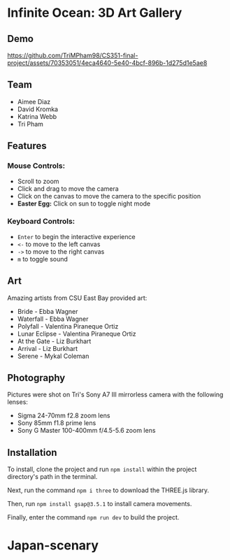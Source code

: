 # Infinite Ocean: 3D Art Gallery

## Demo

https://github.com/TriMPham98/CS351-final-project/assets/70353051/4eca4640-5e40-4bcf-896b-1d275d1e5ae8

## Team
* Aimee Diaz
* David Kromka
* Katrina Webb
* Tri Pham

## Features

### Mouse Controls:
* Scroll to zoom
* Click and drag to move the camera
* Click on the canvas to move the camera to the specific position
* **Easter Egg:** Click on sun to toggle night mode

### Keyboard Controls:
* ```Enter``` to begin the interactive experience
* ```<-``` to move to the left canvas
* ```->``` to move to the right canvas
* ```m``` to toggle sound

## Art
Amazing artists from CSU East Bay provided art:
* Bride - Ebba Wagner
* Waterfall - Ebba Wagner
* Polyfall - Valentina Piraneque Ortiz
* Lunar Eclipse - Valentina Piraneque Ortiz
* At the Gate - Liz Burkhart
* Arrival - Liz Burkhart
* Serene - Mykal Coleman

## Photography
Pictures were shot on Tri's Sony A7 III mirrorless camera with the following lenses: 
* Sigma 24-70mm f2.8 zoom lens
* Sony 85mm f1.8 prime lens
* Sony G Master 100-400mm f/4.5-5.6 zoom lens
  
## Installation
To install, clone the project and run ```npm install``` within the project directory's path in the terminal.

Next, run the command ```npm i three``` to download the THREE.js library.

Then, run ```npm install gsap@3.5.1``` to install camera movements.

Finally, enter the command ```npm run dev``` to build the project.
# Japan-scenary

